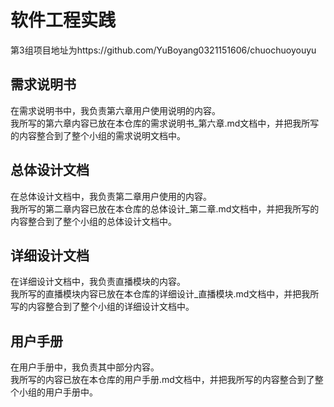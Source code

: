 # 软件工程实践

第3组项目地址为https://github.com/YuBoyang0321151606/chuochuoyouyu

## 需求说明书
在需求说明书中，我负责第六章用户使用说明的内容。  
我所写的第六章内容已放在本仓库的需求说明书_第六章.md文档中，并把我所写的内容整合到了整个小组的需求说明文档中。

## 总体设计文档
在总体设计文档中，我负责第二章用户使用的内容。  
我所写的第二章内容已放在本仓库的总体设计_第二章.md文档中，并把我所写的内容整合到了整个小组的总体设计文档中。

## 详细设计文档
在详细设计文档中，我负责直播模块的内容。  
我所写的直播模块内容已放在本仓库的详细设计_直播模块.md文档中，并把我所写的内容整合到了整个小组的详细设计文档中。  
  
## 用户手册
在用户手册中，我负责其中部分内容。  
我所写的内容已放在本仓库的用户手册.md文档中，并把我所写的内容整合到了整个小组的用户手册中。

